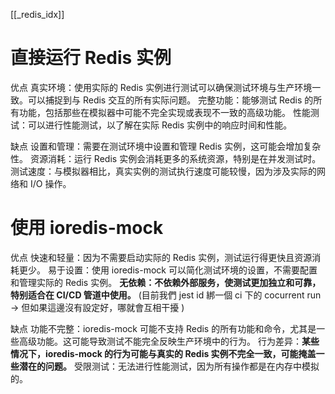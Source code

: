 [[_redis_idx]]


# 直接运行 Redis 实例

优点
真实环境：使用实际的 Redis 实例进行测试可以确保测试环境与生产环境一致。可以捕捉到与 Redis 交互的所有实际问题。
完整功能：能够测试 Redis 的所有功能，包括那些在模拟器中可能不完全实现或表现不一致的高级功能。
性能测试：可以进行性能测试，以了解在实际 Redis 实例中的响应时间和性能。

缺点
设置和管理：需要在测试环境中设置和管理 Redis 实例，这可能会增加复杂性。
资源消耗：运行 Redis 实例会消耗更多的系统资源，特别是在并发测试时。
测试速度：与模拟器相比，真实实例的测试执行速度可能较慢，因为涉及实际的网络和 I/O 操作。

# 使用 ioredis-mock

优点
快速和轻量：因为不需要启动实际的 Redis 实例，测试运行得更快且资源消耗更少。
易于设置：使用 ioredis-mock 可以简化测试环境的设置，不需要配置和管理实际的 Redis 实例。
**无依赖：不依赖外部服务，使测试更加独立和可靠，特别适合在 CI/CD 管道中使用。**
(目前我們 jest id 綁一個 ci 下的 cocurrent run -> 但如果這邊沒有設定好，哪就會互相干擾 )


缺点
功能不完整：ioredis-mock 可能不支持 Redis 的所有功能和命令，尤其是一些高级功能。这可能导致测试不能完全反映生产环境中的行为。
行为差异：**某些情况下，ioredis-mock 的行为可能与真实的 Redis 实例不完全一致，可能掩盖一些潜在的问题。**
受限测试：无法进行性能测试，因为所有操作都是在内存中模拟的。
